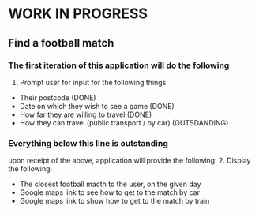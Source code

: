 # WORK IN PROGRESS
## Find a football match

### The first iteration of this application will do the following
1. Prompt user for input for the following things
- Their postcode (DONE)
- Date on which they wish to see a game (DONE)
- How far they are willing to travel (DONE)
- How they can travel (public transport / by car) (OUTSDANDING)

### Everything below this line is outstanding
upon receipt of the above, application will provide the following:
2. Display the following:
- The closest football macth to the user, on the given day
- Google maps link to see how to get to the match by car
- Google maps link to show how to get to the match by train